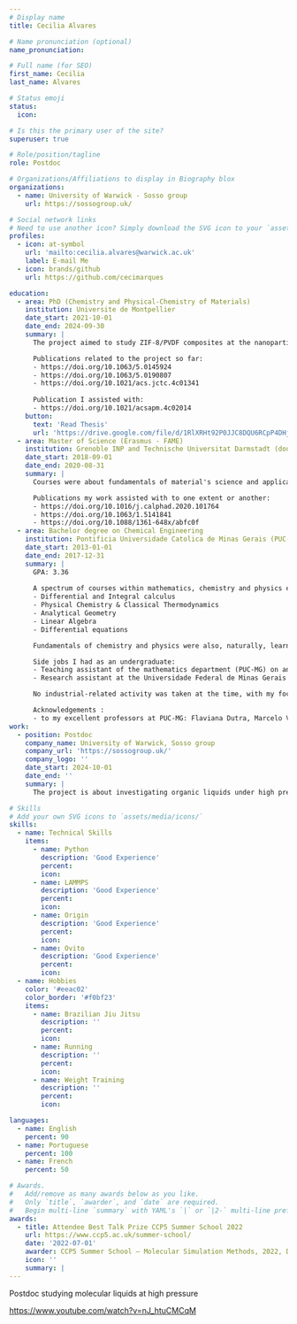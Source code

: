 ```yaml
---
# Display name
title: Cecilia Alvares

# Name pronunciation (optional)
name_pronunciation: 

# Full name (for SEO)
first_name: Cecilia
last_name: Alvares

# Status emoji
status:
  icon: 

# Is this the primary user of the site?
superuser: true

# Role/position/tagline
role: Postdoc

# Organizations/Affiliations to display in Biography blox
organizations:
  - name: University of Warwick - Sosso group
    url: https://sossogroup.uk/

# Social network links
# Need to use another icon? Simply download the SVG icon to your `assets/media/icons/` folder.
profiles:
  - icon: at-symbol
    url: 'mailto:cecilia.alvares@warwick.ac.uk'
    label: E-mail Me
  - icon: brands/github
    url: https://github.com/cecimarques

education:
  - area: PhD (Chemistry and Physical-Chemistry of Materials)
    institution: Universite de Montpellier
    date_start: 2021-10-01
    date_end: 2024-09-30
    summary: |
      The project aimed to study ZIF-8/PVDF composites at the nanoparticle level using a coarse grained model to answer, at the molecular level, questions related to the influence of nanoparticle shape and size on the polymer structuration and gas adsorption. The project also contemplated the development (and assessment) of several force fields, stemming from different potential fitting strategies (MARTINI, force matching and iterative Boltzmann inversion), as well as different mappings for studying bulk ZIF-8. This thesis was supervised by Prof. Rocio Semino (https://www.rociosemino.com/).

      Publications related to the project so far:
      - https://doi.org/10.1063/5.0145924
      - https://doi.org/10.1063/5.0190807
      - https://doi.org/10.1021/acs.jctc.4c01341
      
      Publication I assisted with:
      - https://doi.org/10.1021/acsapm.4c02014
    button:
      text: 'Read Thesis'
      url: 'https://drive.google.com/file/d/1RlXRHt92P0JJC8DQU6RCpP4DHjHaXm3x/view?usp=sharing'
  - area: Master of Science (Erasmus - FAME)
    institution: Grenoble INP and Technische Universitat Darmstadt (double degree)
    date_start: 2018-09-01
    date_end: 2020-08-31
    summary: |
      Courses were about fundamentals of material's science and applications within a diverse spectrum. My specialization (as well as internship and Mater thesis) was directed towards computer simulations (especially classical molecular dynamics). The topic of my Master thesis in particular was on evaluating a given force field on what concerns its ability to reproduce the specific heat capacity at constant pressure (in liquid and solid phases), self-diffusion coefficients and melting point of CaO using classical molecular dynamics, and was made under the supervision of Noel Jakse.

      Publications my work assisted with to one extent or another:
      - https://doi.org/10.1016/j.calphad.2020.101764
      - https://doi.org/10.1063/1.5141841
      - https://doi.org/10.1088/1361-648x/abfc0f
  - area: Bachelor degree on Chemical Engineering
    institution: Pontificia Universidade Catolica de Minas Gerais (PUC-MG)
    date_start: 2013-01-01
    date_end: 2017-12-31
    summary: |
      GPA: 3.36
      
      A spectrum of courses within mathematics, chemistry and physics exist throughout a 5 year Chemical Engineering degree in Brazil. Guided by my interest, my focus was always on 
      - Differential and Integral calculus
      - Physical Chemistry & Classical Thermodynamics
      - Analytical Geometry
      - Linear Algebra
      - Differential equations

      Fundamentals of chemistry and physics were also, naturally, learnt. The former encapsulated fundamentally classical mechanics, with the learning of quantum mechanics coming later. Statistical mechanics, electromagnetism, fundamentals of solid state chemistry and density functional theory came along as "extra-curricular activities", since these are not comprised in a standard Chemical Engineering degree.

      Side jobs I had as an undergraduate:
      - Teaching assistant of the mathematics department (PUC-MG) on analytical geometry and differential and integral calculus.
      - Research assistant at the Universidade Federal de Minas Gerais (PUC-MG) on the project "Advanced Water Treatment to Public supply during emergency situations".

      No industrial-related activity was taken at the time, with my focus always being academia on its classical definition (I hate industry-type of work).

      Acknowledgements :
      - to my excellent professors at PUC-MG: Flaviana Dutra, Marcelo Viana, Claudete Botaro, Laura Hamdan, Barbara Ricci, amongst many others. 
work:
  - position: Postdoc
    company_name: University of Warwick, Sosso group
    company_url: 'https://sossogroup.uk/'
    company_logo: ''
    date_start: 2024-10-01
    date_end: ''
    summary: |
      The project is about investigating organic liquids under high pressures. The goal is to unveil new compounds that can be used as pressure-transmitting-media in x-ray experiments, amongst other techniques, at high pressure as well as to understand why currently known ones indeed remain hydrostatic at high pressures (i.e. what makes them special in that matter?). The project has both a computational and an experimental part. The former is carried out by me (postdoc) and Gabriele Sosso (PI), and involves classical simulations at the atomistic resolution of several different liquids, mostly using generic force fields, while the latter is carried out by Cameron Wilson (postdoc) and Mark Senn (PI). Additionally, on the experiment side, Elizabeth Arnold (PhD) and Nick Funnel (ISIS Neutron and Muon Source who serves as a consultant in the project).

# Skills
# Add your own SVG icons to `assets/media/icons/`
skills:
  - name: Technical Skills
    items:
      - name: Python
        description: 'Good Experience'
        percent: 
        icon: 
      - name: LAMMPS
        description: 'Good Experience'
        percent: 
        icon: 
      - name: Origin
        description: 'Good Experience'
        percent: 
        icon: 
      - name: Ovito
        description: 'Good Experience'
        percent: 
        icon:
  - name: Hobbies
    color: '#eeac02'
    color_border: '#f0bf23'
    items:
      - name: Brazilian Jiu Jitsu
        description: ''
        percent: 
        icon: 
      - name: Running
        description: ''
        percent: 
        icon: 
      - name: Weight Training
        description: ''
        percent:
        icon:

languages:
  - name: English
    percent: 90
  - name: Portuguese
    percent: 100
  - name: French
    percent: 50

# Awards.
#   Add/remove as many awards below as you like.
#   Only `title`, `awarder`, and `date` are required.
#   Begin multi-line `summary` with YAML's `|` or `|2-` multi-line prefix and indent 2 spaces below.
awards:
  - title: Attendee Best Talk Prize CCP5 Summer School 2022
    url: https://www.ccp5.ac.uk/summer-school/
    date: '2022-07-01'
    awarder: CCP5 Summer School – Molecular Simulation Methods, 2022, Durham, England. Organized by Colin Freeman et al.
    icon: ''
    summary: |
---
```


Postdoc studying molecular liquids at high pressure

https://www.youtube.com/watch?v=nJ_htuCMCqM

